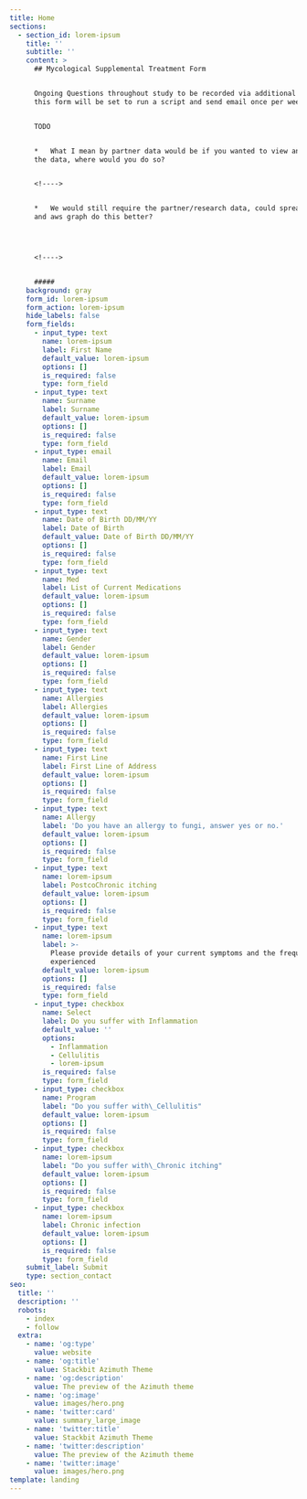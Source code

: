 ```yaml
---
title: Home
sections:
  - section_id: lorem-ipsum
    title: ''
    subtitle: ''
    content: >
      ## Mycological Supplemental Treatment Form


      Ongoing Questions throughout study to be recorded via additional form,
      this form will be set to run a script and send email once per week.


      TODO


      *   What I mean by partner data would be if you wanted to view and graph
      the data, where would you do so?


      <!---->


      *   We would still require the partner/research data, could spreadsheets
      and aws graph do this better? 




      <!---->


      #####
    background: gray
    form_id: lorem-ipsum
    form_action: lorem-ipsum
    hide_labels: false
    form_fields:
      - input_type: text
        name: lorem-ipsum
        label: First Name
        default_value: lorem-ipsum
        options: []
        is_required: false
        type: form_field
      - input_type: text
        name: Surname
        label: Surname
        default_value: lorem-ipsum
        options: []
        is_required: false
        type: form_field
      - input_type: email
        name: Email
        label: Email
        default_value: lorem-ipsum
        options: []
        is_required: false
        type: form_field
      - input_type: text
        name: Date of Birth DD/MM/YY
        label: Date of Birth
        default_value: Date of Birth DD/MM/YY
        options: []
        is_required: false
        type: form_field
      - input_type: text
        name: Med
        label: List of Current Medications
        default_value: lorem-ipsum
        options: []
        is_required: false
        type: form_field
      - input_type: text
        name: Gender
        label: Gender
        default_value: lorem-ipsum
        options: []
        is_required: false
        type: form_field
      - input_type: text
        name: Allergies
        label: Allergies
        default_value: lorem-ipsum
        options: []
        is_required: false
        type: form_field
      - input_type: text
        name: First Line
        label: First Line of Address
        default_value: lorem-ipsum
        options: []
        is_required: false
        type: form_field
      - input_type: text
        name: Allergy
        label: 'Do you have an allergy to fungi, answer yes or no.'
        default_value: lorem-ipsum
        options: []
        is_required: false
        type: form_field
      - input_type: text
        name: lorem-ipsum
        label: PostcoChronic itching
        default_value: lorem-ipsum
        options: []
        is_required: false
        type: form_field
      - input_type: text
        name: lorem-ipsum
        label: >-
          Please provide details of your current symptoms and the frequency
          experienced
        default_value: lorem-ipsum
        options: []
        is_required: false
        type: form_field
      - input_type: checkbox
        name: Select
        label: Do you suffer with Inflammation
        default_value: ''
        options:
          - Inflammation
          - Cellulitis
          - lorem-ipsum
        is_required: false
        type: form_field
      - input_type: checkbox
        name: Program
        label: "Do you suffer with\_Cellulitis"
        default_value: lorem-ipsum
        options: []
        is_required: false
        type: form_field
      - input_type: checkbox
        name: lorem-ipsum
        label: "Do you suffer with\_Chronic itching"
        default_value: lorem-ipsum
        options: []
        is_required: false
        type: form_field
      - input_type: checkbox
        name: lorem-ipsum
        label: Chronic infection
        default_value: lorem-ipsum
        options: []
        is_required: false
        type: form_field
    submit_label: Submit
    type: section_contact
seo:
  title: ''
  description: ''
  robots:
    - index
    - follow
  extra:
    - name: 'og:type'
      value: website
    - name: 'og:title'
      value: Stackbit Azimuth Theme
    - name: 'og:description'
      value: The preview of the Azimuth theme
    - name: 'og:image'
      value: images/hero.png
    - name: 'twitter:card'
      value: summary_large_image
    - name: 'twitter:title'
      value: Stackbit Azimuth Theme
    - name: 'twitter:description'
      value: The preview of the Azimuth theme
    - name: 'twitter:image'
      value: images/hero.png
template: landing
---
```

